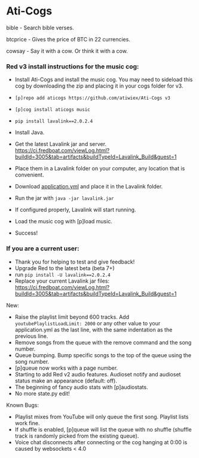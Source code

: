 # Ati-Cogs

bible - Search bible verses.

btcprice - Gives the price of BTC in 22 currencies.

cowsay - Say it with a cow. Or think it with a cow.



### Red v3 install instructions for the music cog:

- Install Ati-Cogs and install the music cog. You may need to sideload this cog by downloading the zip and placing it in your cogs folder for v3.

- `[p]repo add aticogs https://github.com/atiwiex/Ati-Cogs v3`
- `[p]cog install aticogs music`

- `pip install lavalink==2.0.2.4`

- Install Java.
- Get the latest Lavalink jar and server. https://ci.fredboat.com/viewLog.html?buildId=3005&tab=artifacts&buildTypeId=Lavalink_Build&guest=1
- Place them in a Lavalink folder on your computer, any location that is convenient.
- Download [application.yml](https://tinyurl.com/yddqwr6z) and place it in the Lavalink folder.
- Run the jar with `java -jar lavalink.jar`
- If configured properly, Lavalink will start running.

- Load the music cog with [p]load music.
- Success!


### If you are a current user:

- Thank you for helping to test and give feedback!
- Upgrade Red to the latest beta (beta 7+)
- run `pip install -U lavalink==2.0.2.4`
- Replace your current Lavalink jar files: https://ci.fredboat.com/viewLog.html?buildId=3005&tab=artifacts&buildTypeId=Lavalink_Build&guest=1


New: 

- Raise the playlist limit beyond 600 tracks. Add `youtubePlaylistLoadLimit: 2000` or any other value to your application.yml as the last line, with the same indentation as the previous line.
- Remove songs from the queue with the remove command and the song number.
- Queue bumping. Bump specific songs to the top of the queue using the song number.
- [p]queue now works with a page number.
- Starting to add Red v2 audio features. Audioset notify and audioset status make an appearance (default: off).
- The beginning of fancy audio stats with [p]audiostats.
- No more state.py edit!


Known Bugs:

- Playlist mixes from YouTube will only queue the first song. Playlist lists work fine.
- If shuffle is enabled, [p]queue will list the queue with no shuffle (shuffle track is randomly picked from the existing queue).
- Voice chat disconnects after connecting or the cog hanging at 0:00 is caused by websockets < 4.0
